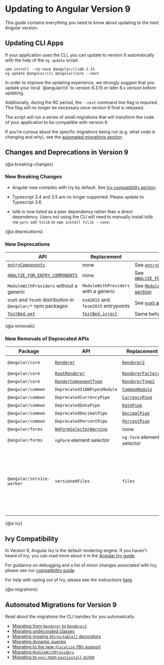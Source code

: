 # Updating to Angular Version 9

This guide contains everything you need to know about updating to the next Angular version.

## Updating CLI Apps

If your application uses the CLI, you can update to version 9 automatically with the help of the `ng update` script:

```
npm install --no-save @angular/cli@8.3.15
ng update @angular/cli @angular/core --next
```

<div class="alert is-important">
In order to improve the updating experience, we strongly suggest that you update your local `@angular/cli` to version 8.3.15 or later 8.x version before updating.

Additionally, during the RC period, the `--next` command line flag is required. This flag will no longer be necessary once version 9 final is released.
</div>

The script will run a series of small migrations that will transform the code of your application to be compatible with version 9.

If you're curious about the specific migrations being run (e.g. what code is changing and why), see the [automated migrations section](#migrations).

## Changes and Deprecations in Version 9

{@a breaking-changes}
### New Breaking Changes 

- Angular now compiles with Ivy by default. See [Ivy compatibility section](#ivy).

- Typescript 3.4 and 3.5 are no longer supported. Please update to Typescript 3.6.

- tslib is now listed as a peer dependency rather than a direct dependency. Users not using the CLI will need to manually install tslib via `yarn add tslib` or `npm install tslib --save`.

{@a deprecations}
### New Deprecations

| API                                                                     | Replacement                          | Notes |
| ------------------------------------------------------------------------| ------------------------------------ | ----- |
| [`entryComponents`](api/core/NgModule#entryComponents)                  | none                                 | See [`entryComponents`](guide/deprecations#entryComponents) |
| [`ANALYZE_FOR_ENTRY_COMPONENTS`](api/core/ANALYZE_FOR_ENTRY_COMPONENTS) | none                                 | See [`ANALYZE_FOR_ENTRY_COMPONENTS`](guide/deprecations#entryComponents) |
| `ModuleWithProviders` without a generic                                 | `ModuleWithProviders` with a generic | See [`ModuleWithProviders` section](guide/deprecations#moduleWithProviders) |
| `esm5` and `fesm5` distribution in `@angular/*` npm packages            | `esm2015` and `fesm2015` entrypoints | See [`esm5` and `fesm5`](guide/deprecations#esm5-fesm5) |
| [`TestBed.get`](api/core/testing/TestBed#get)                           | [`TestBed.inject`](api/core/testing/TestBed#inject) | Same behavior, but type safe. |


{@a removals}
### New Removals of Deprecated APIs

| Package | API            | Replacement | Notes |
| ------- | -------------- | ----------- | ----- |
| `@angular/core`  | [`Renderer`](https://v8.angular.io/api/core/Renderer) | [`Renderer2`](https://angular.io/api/core/Renderer2) | [Migration guide.](guide/migration-renderer) |
| `@angular/core`  | [`RootRenderer`](https://v8.angular.io/api/core/RootRenderer) | [`RendererFactory2`](https://angular.io/api/core/RendererFactory2) | none |
| `@angular/core`  | [`RenderComponentType`](https://v8.angular.io/api/core/RenderComponentType) | [`RendererType2`](https://angular.io/api/core/RendererType2) | none |
| `@angular/common` | `DeprecatedI18NPipesModule` | [`CommonModule`](api/common/CommonModule#pipes) | none |
| `@angular/common` | `DeprecatedCurrencyPipe` | [`CurrencyPipe`](api/common/CurrencyPipe) | none |
| `@angular/common` | `DeprecatedDatePipe`     | [`DatePipe`](api/common/DatePipe) | none |
| `@angular/common` | `DeprecatedDecimalPipe` | [`DecimalPipe`](api/common/DecimalPipe) | none |
| `@angular/common` | `DeprecatedPercentPipe` | [`PercentPipe`](api/common/PercentPipe) | none |
| `@angular/forms` | [`NgFormSelectorWarning`](https://v8.angular.io/api/forms/NgFormSelectorWarning) | none |
| `@angular/forms` | `ngForm` element selector | `ng-form` element selector | none |
| `@angular/service-worker` | `versionedFiles` | `files` | In the service worker configuration file `ngsw-config.json`, replace `versionedFiles` with `files`. See [Service Worker Configuration](guide/service-worker-config#assetgroups). |



{@a ivy}
## Ivy Compatibility

In Version 9, Angular Ivy is the default rendering engine. If you haven't heard of Ivy, you can read more about it in the [Angular Ivy guide](guide/ivy).

For guidance on debugging and a list of minor changes associated with Ivy, please see our [compatibility guide](guide/ivy-compatibility).

For help with opting out of Ivy, please see the instructions [here](guide/ivy#opting-out-of-angular-ivy).


{@a migrations}
## Automated Migrations for Version 9

Read about the migrations the CLI handles for you automatically:

- [Migrating from `Renderer` to `Renderer2`](guide/migration-renderer)
- [Migrating undecorated classes](guide/migration-undecorated-classes)
- [Migrating missing `@Injectable()` decorators](guide/migration-injectable)
- [Migrating dynamic queries](guide/migration-dynamic-flag)
- [Migrating to the new `$localize` i18n support](guide/migration-localize)
- [Migrating `ModuleWithProviders`](guide/migration-module-with-providers)
- [Migrating to `ngcc` npm `postinstall` script](guide/migration-ngcc)
